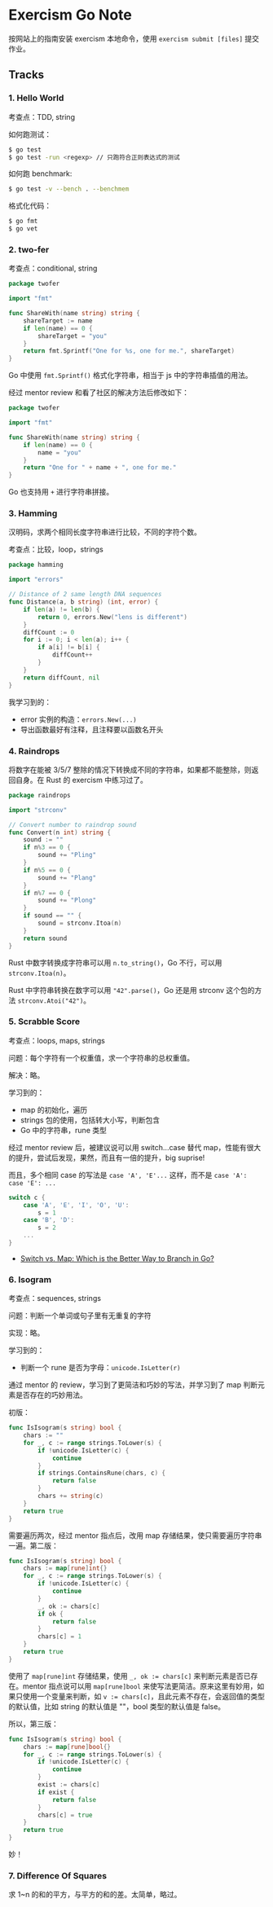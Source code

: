 # Exercism Go Note

按网站上的指南安装 exercism 本地命令，使用 `exercism submit [files]` 提交作业。

## Tracks

### 1. Hello World

考查点：TDD, string

如何跑测试：

```sh
$ go test
$ go test -run <regexp> // 只跑符合正则表达式的测试
```

如何跑 benchmark:

```sh
$ go test -v --bench . --benchmem
```

格式化代码：

```sh
$ go fmt
$ go vet
```

### 2. two-fer

考查点：conditional, string

```go
package twofer

import "fmt"

func ShareWith(name string) string {
	shareTarget := name
	if len(name) == 0 {
		shareTarget = "you"
	}
	return fmt.Sprintf("One for %s, one for me.", shareTarget)
}
```

Go 中使用 `fmt.Sprintf()` 格式化字符串，相当于 js 中的字符串插值的用法。

经过 mentor review 和看了社区的解决方法后修改如下：

```go
package twofer

import "fmt"

func ShareWith(name string) string {
	if len(name) == 0 {
		name = "you"
	}
	return "One for " + name + ", one for me."
}
```

Go 也支持用 `+` 进行字符串拼接。

### 3. Hamming

汉明码，求两个相同长度字符串进行比较，不同的字符个数。

考查点：比较，loop，strings

```go
package hamming

import "errors"

// Distance of 2 same length DNA sequences
func Distance(a, b string) (int, error) {
	if len(a) != len(b) {
		return 0, errors.New("lens is different")
	}
	diffCount := 0
	for i := 0; i < len(a); i++ {
		if a[i] != b[i] {
			diffCount++
		}
	}
	return diffCount, nil
}
```

我学习到的：

- error 实例的构造：`errors.New(...)`
- 导出函数最好有注释，且注释要以函数名开头

### 4. Raindrops

将数字在能被 3/5/7 整除的情况下转换成不同的字符串，如果都不能整除，则返回自身。在 Rust 的 exercism 中练习过了。

```go
package raindrops

import "strconv"

// Convert number to raindrop sound
func Convert(n int) string {
	sound := ""
	if n%3 == 0 {
		sound += "Pling"
	}
	if n%5 == 0 {
		sound += "Plang"
	}
	if n%7 == 0 {
		sound += "Plong"
	}
	if sound == "" {
		sound = strconv.Itoa(n)
	}
	return sound
}
```

Rust 中数字转换成字符串可以用 `n.to_string()`，Go 不行，可以用 `strconv.Itoa(n)`。

Rust 中字符串转换在数字可以用 `"42".parse()`，Go 还是用 strconv 这个包的方法 `strconv.Atoi("42")`。

### 5. Scrabble Score

考查点：loops, maps, strings

问题：每个字符有一个权重值，求一个字符串的总权重值。

解决：略。

学习到的：

- map 的初始化，遍历
- strings 包的使用，包括转大小写，判断包含
- Go 中的字符串，rune 类型

经过 mentor review 后，被建议说可以用 switch...case 替代 map，性能有很大的提升，尝试后发现，果然，而且有一倍的提升，big suprise!

而且，多个相同 case 的写法是 `case 'A', 'E'...` 这样，而不是 `case 'A': case 'E': ...`

```go
switch c {
	case 'A', 'E', 'I', 'O', 'U':
		s = 1
	case 'B', 'D':
		s = 2
	...
}
```

- [Switch vs. Map: Which is the Better Way to Branch in Go?](https://hashrocket.com/blog/posts/switch-vs-map-which-is-the-better-way-to-branch-in-go)

### 6. Isogram

考查点：sequences, strings

问题：判断一个单词或句子里有无重复的字符

实现：略。

学习到的：

- 判断一个 rune 是否为字母：`unicode.IsLetter(r)`

通过 mentor 的 review，学习到了更简洁和巧妙的写法，并学习到了 map 判断元素是否存在的巧妙用法。

初版：

```go
func IsIsogram(s string) bool {
	chars := ""
	for _, c := range strings.ToLower(s) {
		if !unicode.IsLetter(c) {
			continue
		}
		if strings.ContainsRune(chars, c) {
			return false
		}
		chars += string(c)
	}
	return true
}
```

需要遍历两次，经过 mentor 指点后，改用 map 存储结果，使只需要遍历字符串一遍。第二版：

```go
func IsIsogram(s string) bool {
	chars := map[rune]int{}
	for _, c := range strings.ToLower(s) {
		if !unicode.IsLetter(c) {
			continue
		}
		_, ok := chars[c]
		if ok {
			return false
		}
		chars[c] = 1
	}
	return true
}
```

使用了 `map[rune]int` 存储结果，使用 `_, ok := chars[c]` 来判断元素是否已存在。mentor 指点说可以用 `map[rune]bool` 来使写法更简洁。原来这里有妙用，如果只使用一个变量来判断，如 `v := chars[c]`，且此元素不存在，会返回值的类型的默认值，比如 string 的默认值是 ""，bool 类型的默认值是 false。

所以，第三版：

```go
func IsIsogram(s string) bool {
	chars := map[rune]bool{}
	for _, c := range strings.ToLower(s) {
		if !unicode.IsLetter(c) {
			continue
		}
		exist := chars[c]
		if exist {
			return false
		}
		chars[c] = true
	}
	return true
}
```

妙！

### 7. Difference Of Squares

求 1~n 的和的平方，与平方的和的差。太简单，略过。
